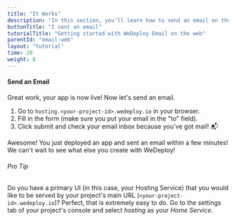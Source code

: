 ```yaml
---
title: "It Works"
description: "In this section, you'll learn how to send an email on the web using the WeDeploy API Client."
buttonTitle: "I sent an email"
tutorialTitle: "Getting started with WeDeploy Email on the web"
parentId: "email-web"
layout: "tutorial"
time: 20
weight: 8
---
```


#### Send an Email

Great work, your app is now live! Now let's send an email.

1. Go to `hosting.<your-project-id>.wedeploy.io` in your browser.
2. Fill in the form (make sure you put your email in the "to" field).
3. Click submit and check your email inbox because you've got mail! 📬

Awesome! You just deployed an app and sent an email within a few minutes! We can't wait to see what else you create with WeDeploy!


<aside>

###### <span class="icon-16-star"></span> Pro Tip

Do you have a primary UI (in this case, your Hosting Service) that you would like to be served by your project's main URL (`<your-project-id>.wedeploy.io`)? Perfect, that is extremely easy to do. Go to the settings tab of your project's console and select _hosting_ as your _Home Service_.

</aside>
